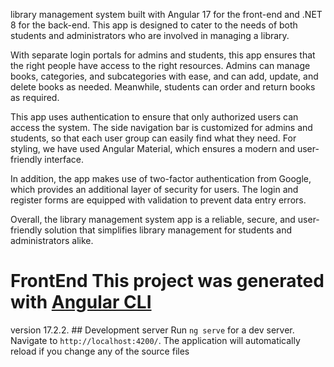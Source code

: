 

library management system built with Angular 17 for the front-end and .NET 8 for the back-end. This app is designed to cater to the needs of both students and administrators who are involved in managing a library.

With separate login portals for admins and students, this app ensures that the right people have access to the right resources. Admins can manage books, categories, and subcategories with ease, and can add, update, and delete books as needed. Meanwhile, students can order and return books as required.

This app uses authentication to ensure that only authorized users can access the system. The side navigation bar is customized for admins and students, so that each user group can easily find what they need. For styling, we have used Angular Material, which ensures a modern and user-friendly interface.

In addition, the app makes use of two-factor authentication from Google, which provides an additional layer of security for users. The login and register forms are equipped with validation to prevent data entry errors.

Overall, the library management system app is a reliable, secure, and user-friendly solution that simplifies library management for students and administrators alike.
 
 
# FrontEnd This project was generated with [Angular CLI](https://github.com/angular/angular-cli) 
version 17.2.2. ## Development server Run `ng serve` for a dev server. 
Navigate to `http://localhost:4200/`. 
The application will automatically reload if you change any of the source files
